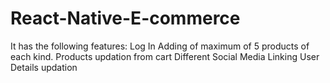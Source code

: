 # React-Native-E-commerce

It has the following features:
Log In
Adding of maximum of 5 products of each kind.
Products updation from cart
Different Social Media Linking
User Details updation
